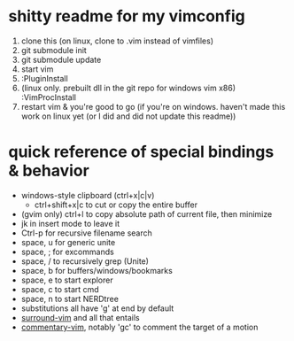 shitty readme for my vimconfig
==============================

1. clone this (on linux, clone to .vim instead of vimfiles)
2. git submodule init
3. git submodule update
4. start vim
5. :PluginInstall
6. (linux only. prebuilt dll in the git repo for windows vim x86) :VimProcInstall
7. restart vim & you're good to go (if you're on windows. haven't made this work on linux yet (or I did and did not update this readme))

# quick reference of special bindings & behavior
* windows-style clipboard (ctrl+x|c|v)
    * ctrl+shift+x|c to cut or copy the entire buffer
* (gvim only) ctrl+l to copy absolute path of current file, then minimize
* jk in insert mode to leave it
* Ctrl-p for recursive filename search
* space, u for generic unite
* space, ; for excommands
* space, / to recursively grep (Unite)
* space, b for buffers/windows/bookmarks
* space, e to start explorer
* space, c to start cmd
* space, n to start NERDtree
* substitutions all have 'g' at end by default
* [surround-vim](https://github.com/tpope/vim-surround) and all that entails
* [commentary-vim](https://github.com/tpope/vim-commentary), notably 'gc' to comment the target of a motion
